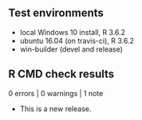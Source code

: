 ## Test environments
* local Windows 10 install, R 3.6.2
* ubuntu 16.04 (on travis-ci), R 3.6.2
* win-builder (devel and release)

## R CMD check results

0 errors | 0 warnings | 1 note

* This is a new release.
